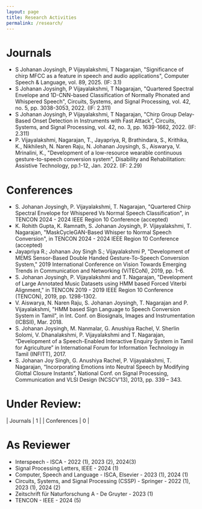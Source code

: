```yaml
---
layout: page
title: Research Activities
permalink: /research/
---
```


# Journals
- S Johanan Joysingh, P Vijayalakshmi, T Nagarajan, "Significance of chirp MFCC as a feature in speech and audio applications", Computer Speech & Language, vol. 89, 2025. (IF: 3.1)
- S Johanan Joysingh, P Vijayalakshmi, T Nagarajan, "Quartered Spectral Envelope and 1D-CNN-based Classification of Normally Phonated and Whispered Speech", Circuits, Systems, and Signal Processing, vol. 42, no. 5, pp. 3038-3053, 2022. (IF: 2.311)
- S Johanan Joysingh, P Vijayalakshmi, T Nagarajan, "Chirp Group Delay-Based Onset Detection in Instruments with Fast Attack", Circuits, Systems, and Signal Processing, vol. 42, no. 3, pp. 1639-1662, 2022. (IF: 2.311)
- P. Vijayalakshmi,  Nagarajan, T.,  Jayapriya, R, Brathindara, S., Krithika, K., Nikhilesh, N. Naren Raju, N. Johanan Joysingh, S., Aiswarya, V. Mrinalini, K., "Development of a low-resource wearable continuous gesture-to-speech conversion system", Disability and Rehabilitation: Assistive Technology, pp.1-12, Jan. 2022. (IF: 2.29)

# Conferences
- S. Johanan Joysingh, P. Vijayalakshmi, T. Nagarajan, "Quartered Chirp Spectral Envelope for Whispered Vs Normal Speech Classification", in TENCON 2024 - 2024 IEEE Region 10 Conference (accepted)
- K. Rohith Gupta, K. Ramnath, S. Johanan Joysingh, P. Vijayalakshmi, T. Nagarajan, "MaskCycleGAN-Based Whisper to Normal Speech Conversion", in TENCON 2024 - 2024 IEEE Region 10 Conference (accepted)
- Jayapriya R.; Johanan Joy Singh S.; Vijayalakshmi P, "Development of MEMS Sensor-Based Double Handed Gesture-To-Speech Conversion System," 2019 International Conference on Vision Towards Emerging Trends in Communication and Networking (ViTECoN), 2019, pp. 1-6.
- S. Johanan Joysingh, P. Vijayalakshmi and T. Nagarajan, "Development of Large Annotated Music Datasets using HMM based Forced Viterbi Alignment," in TENCON 2019 - 2019 IEEE Region 10 Conference (TENCON), 2019, pp. 1298-1302.
- V. Aiswarya, N. Naren Raju, S. Johanan Joysingh, T. Nagarajan and P. Vijayalakshmi, "HMM based Sign Language to Speech Conversion System in Tamil", in Int. Conf. on Biosignals, Images and Instrumentation (ICBSII), Mar. 2018.
- S. Johanan Joysingh, M. Nanmalar, G. Anushiya Rachel, V. Sherlin Solomi, V. Dhanalakshmi, P. Vijayalakshmi and T. Nagarajan, “Development of a Speech-Enabled Interactive Enquiry System in Tamil for Agriculture” in International Forum for Information Technology in Tamil (INFITT), 2017.
- S. Johanan Joy Singh, G. Anushiya Rachel, P. Vijayalakshmi, T. Nagarajan, “Incorporating Emotions into Neutral Speech by Modifying Glottal Closure Instants”, National Conf. on Signal Processing, Communication and VLSI Design (NCSCV’13), 2013, pp. 339 – 343.

# Under Review: 

| Journals | 1 |
| Conferences | 0 | 

# As Reviewer
- Interspeech - ISCA - 2022 (1), 2023 (2), 2024(3)
- Signal Processing Letters, IEEE - 2024 (1)
- Computer, Speech and Language - ISCA, Elsevier - 2023 (1), 2024 (1)
- Circuits, Systems, and Signal Processing (CSSP) - Springer - 2022 (1), 2023 (1), 2024 (2)
- Zeitschrift für Naturforschung A - De Gruyter - 2023 (1)
- TENCON - IEEE - 2024 (5) 
